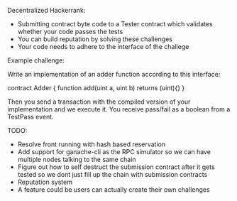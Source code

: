 Decentralized Hackerrank:
- Submitting contract byte code to a Tester contract which validates whether
your code passes the tests 
- You can build reputation by solving these challenges
- Your code needs to adhere to the interface of the challege

Example challenge:

Write an implementation of an adder function according to this interface:

contract Adder {
    function add(uint a, uint b) returns (uint){}
}

Then you send a transaction with the compiled version of your implementation
and we execute it. You receive pass/fail as a boolean from a TestPass event.

TODO:
- Resolve front running with hash based reservation
- Add support for ganache-cli as the RPC simulator so we can have multiple nodes talking to the same chain
- Figure out how to self destruct the submission contract after it gets tested so
we dont just fill up the chain with submission contracts
- Reputation system
- A feature could be users can actually create their own challenges




